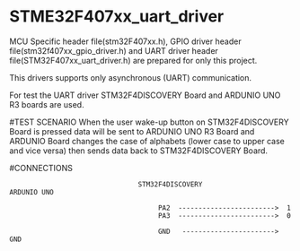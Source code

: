 # STME32F407xx_uart_driver

 MCU Specific header file(stm32F407xx.h), GPIO driver header file(stm32f407xx_gpio_driver.h) and UART driver header file(STM32F407xx_uart_driver.h) are prepared for only this project.


This drivers supports only asynchronous (UART) communication.

For test the UART driver STM32F4DISCOVERY Board and ARDUNIO UNO R3 boards are used.

#TEST SCENARIO
When the user wake-up button on STM32F4DISCOVERY Board is pressed data will be sent to ARDUNIO UNO R3 Board and ARDUNIO Board changes the case of alphabets (lower case to upper case and vice versa) then sends data back to STM32F4DISCOVERY Board.

#CONNECTIONS

                                    STM32F4DISCOVERY                  ARDUNIO UNO

                                         PA2  ------------------------>  1
                                         PA3  ------------------------>  0

                                         GND   ----------------------->  GND
